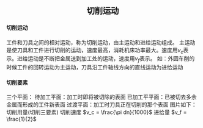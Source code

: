 ## <center>切削运动</center>
#### 切削运动
工件和刀具之间的相对运动，称为切削运动，由主运动和进给运动组成。
主运动是使刀具和工件进行切削的运动，速度最高，消耗机床功率最大。速度用$v_c$表示。进给运动是不断把金属送到加工处的运动，速度用$v_f$表示。
如：外圆车削的时候工件的回转运动为主运动，刀具沿工件轴线方向的直线运动为进给运动
#### 切削要素
三个平面：
	待加工平面：加工时即将被切除的表面
	已加工平平面：已被切去多余金属而形成的工件新表面
	过渡平面：加工时刀具正在切削的那个表面
	图片如下：
切削用量(切削三要素)
	切削速度
		$v_c = \frac{\pi dn}{1000}$
	进给量
		$v_f = \frac{1}{2}$
